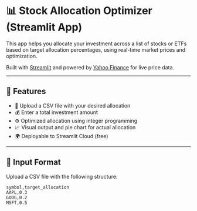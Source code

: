 # 📊 Stock Allocation Optimizer (Streamlit App)

This app helps you allocate your investment across a list of stocks or ETFs based on target allocation percentages, using real-time market prices and optimization.

Built with [Streamlit](https://streamlit.io) and powered by [Yahoo Finance](https://finance.yahoo.com/) for live price data.

---

## 🚀 Features

- 📁 Upload a CSV file with your desired allocation
- 💰 Enter a total investment amount
- ⚙️ Optimized allocation using integer programming
- 📈 Visual output and pie chart for actual allocation
- 🌍 Deployable to Streamlit Cloud (free)

---

## 📝 Input Format

Upload a CSV file with the following structure:

```csv
symbol,target_allocation
AAPL,0.3
GOOG,0.2
MSFT,0.5
